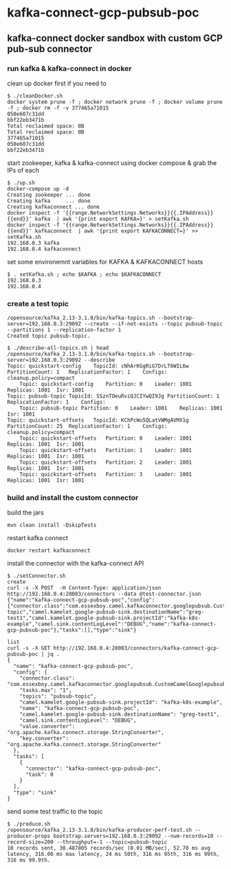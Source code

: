 # kafka-connect-gcp-pubsub-poc

## kafka-connect docker sandbox with custom GCP pub-sub connector

### run kafka & kafka-connect in docker
clean up docker first if you need to
```shell script
$ ./cleanDocker.sh 
docker system prune -f ; docker network prune -f ; docker volume prune -f ; docker rm -f -v 377465a71015
050e607c31dd
bbf22eb3471b
Total reclaimed space: 0B
Total reclaimed space: 0B
377465a71015
050e607c31dd
bbf22eb3471b
```
start zookeeper, kafka & kafka-connect using docker compose & grab the IPs of each
```shell script
$ ./up.sh 
docker-compose up -d
Creating zookeeper ... done
Creating kafka     ... done
Creating kafkaconnect ... done
docker inspect -f '{{range.NetworkSettings.Networks}}{{.IPAddress}}{{end}}' kafka  | awk '{print export KAFKA=}' > setKafka.sh
docker inspect -f '{{range.NetworkSettings.Networks}}{{.IPAddress}}{{end}}' kafkaconnect  | awk '{print export KAFKACONNECT=}' >> setKafka.sh
192.168.0.3 kafka
192.168.0.4 kafkaconnect
```
set some environemnt variables for KAFKA & KAFKACONNECT hosts
```shell script
$ . setKafka.sh ; echo $KAFKA ; echo $KAFKACONNECT
192.168.0.3
192.168.0.4
```

### create a test topic
```shell script
/opensource/kafka_2.13-3.1.0/bin/kafka-topics.sh --bootstrap-server=192.168.0.3:29092 --create --if-not-exists --topic pubsub-topic --partitions 1 --replication-factor 1
Created topic pubsub-topic.
```

```shell script
$ ./describe-all-topics.sh | head
/opensource/kafka_2.13-3.1.0/bin/kafka-topics.sh --bootstrap-server=192.168.0.3:29092 --describe
Topic: quickstart-config	TopicId: cNhArKGgRiG7DrLT6WIL6w	PartitionCount: 1	ReplicationFactor: 1	Configs: cleanup.policy=compact
	Topic: quickstart-config	Partition: 0	Leader: 1001	Replicas: 1001	Isr: 1001
Topic: pubsub-topic	TopicId: SSznTOeuRviQJCIYwQI9Jg	PartitionCount: 1	ReplicationFactor: 1	Configs: 
	Topic: pubsub-topic	Partition: 0	Leader: 1001	Replicas: 1001	Isr: 1001
Topic: quickstart-offsets	TopicId: KChPcWu5QLatVWMgAVMX1g	PartitionCount: 25	ReplicationFactor: 1	Configs: cleanup.policy=compact
	Topic: quickstart-offsets	Partition: 0	Leader: 1001	Replicas: 1001	Isr: 1001
	Topic: quickstart-offsets	Partition: 1	Leader: 1001	Replicas: 1001	Isr: 1001
	Topic: quickstart-offsets	Partition: 2	Leader: 1001	Replicas: 1001	Isr: 1001
	Topic: quickstart-offsets	Partition: 3	Leader: 1001	Replicas: 1001	Isr: 1001
```
### build and install the custom connector
build the jars
```shell script
mvn clean install -DskipTests
```
restart kafka connect
```shell script
docker restart kafkaconnect
```  
install the connector with the kafka-connect API
```shell script
$ ./setConnector.sh 
create
curl -s -X POST  -H Content-Type: application/json http://192.168.0.4:28083/connectors --data @test-connector.json
{"name":"kafka-connect-gcp-pubsub-poc","config":{"connector.class":"com.essexboy.camel.kafkaconnector.googlepubsub.CustomCamelGooglepubsubsinkSinkConnector","tasks.max":"1","key.converter":"org.apache.kafka.connect.storage.StringConverter","value.converter":"org.apache.kafka.connect.storage.StringConverter","topics":"pubsub-topic","camel.kamelet.google-pubsub-sink.destinationName":"greg-test1","camel.kamelet.google-pubsub-sink.projectId":"kafka-k8s-example","camel.sink.contentLogLevel":"DEBUG","name":"kafka-connect-gcp-pubsub-poc"},"tasks":[],"type":"sink"}

list
curl -s -X GET http://192.168.0.4:28083/connectors/kafka-connect-gcp-pubsub-poc | jq .
{
  "name": "kafka-connect-gcp-pubsub-poc",
  "config": {
    "connector.class": "com.essexboy.camel.kafkaconnector.googlepubsub.CustomCamelGooglepubsubsinkSinkConnector",
    "tasks.max": "1",
    "topics": "pubsub-topic",
    "camel.kamelet.google-pubsub-sink.projectId": "kafka-k8s-example",
    "name": "kafka-connect-gcp-pubsub-poc",
    "camel.kamelet.google-pubsub-sink.destinationName": "greg-test1",
    "camel.sink.contentLogLevel": "DEBUG",
    "value.converter": "org.apache.kafka.connect.storage.StringConverter",
    "key.converter": "org.apache.kafka.connect.storage.StringConverter"
  },
  "tasks": [
    {
      "connector": "kafka-connect-gcp-pubsub-poc",
      "task": 0
    }
  ],
  "type": "sink"
}
```  
send some test traffic to the topic
```shell script
$ ./produce.sh 
/opensource/kafka_2.13-3.1.0/bin/kafka-producer-perf-test.sh --producer-props bootstrap.servers=192.168.0.3:29092 --num-records=10 --record-size=200 --throughput=-1 --topic=pubsub-topic
10 records sent, 30.487805 records/sec (0.01 MB/sec), 52.70 ms avg latency, 316.00 ms max latency, 24 ms 50th, 316 ms 95th, 316 ms 99th, 316 ms 99.9th.
```  


